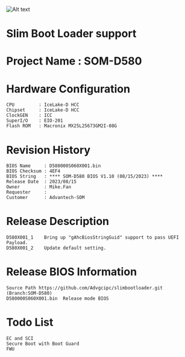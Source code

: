 ![Alt text](https://www.advantech.tw/css/css-img/advantech-logo-notagl.svg "Advantech sbl")

# Slim Boot Loader support 

#  Project Name : SOM-D580 

#  Hardware Configuration
    CPU         : IceLake-D HCC
    Chipset     : IceLake-D HCC
    ClockGEN    : ICC
    SuperI/O    : EIO-201
    Flash ROM   : Macronix MX25L25673GM2I-08G

#  Revision History
    BIOS Name     : D580000S060X001.bin
    BIOS Checksum : 4EF4
    BIOS String   : **** SOM-D580 BIOS V1.10 (08/15/2023) ****
    Release Date  : 2023/08/15
    Owner         : Mike.Fan
    Requester     : 
    Customer      : Advantech-SOM

#  Release Description
    D580X001_1    Bring up "gAhcBiosStringGuid" support to pass UEFI Payload.
    D580X001_2    Update default setting.

#  Release BIOS Information
    Source Path https://github.com/Advgcipc/slimbootloader.git (Branch:SOM-D580)
    D580000S060X001.bin  Release mode BIOS

#  Todo List
    EC and SCI 
    Secure Boot with Boot Guard
    FWU

 